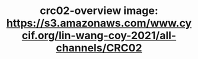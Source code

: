 ---
title: "crc02-overview
image: https://s3.amazonaws.com/www.cycif.org/lin-wang-coy-2021/all-channels/CRC02"
layout: osd-exhibit
paper: config-HTA-CRCATLAS-1
figure: crc02-overview
---